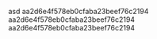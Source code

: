 asd aa2d6e4f578eb0cfaba23beef76c2194
aa2d6e4f578eb0cfaba23beef76c2194
aa2d6e4f578eb0cfaba23beef76c2194
